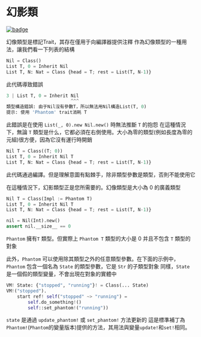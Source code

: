 # 幻影類

[![badge](https://img.shields.io/endpoint.svg?url=https%3A%2F%2Fgezf7g7pd5.execute-api.ap-northeast-1.amazonaws.com%2Fdefault%2Fsource_up_to_date%3Fowner%3Derg-lang%26repos%3Derg%26ref%3Dmain%26path%3Ddoc/EN/syntax/type/advanced/phantom.md%26commit_hash%3D51de3c9d5a9074241f55c043b9951b384836b258)](https://gezf7g7pd5.execute-api.ap-northeast-1.amazonaws.com/default/source_up_to_date?owner=erg-lang&repos=erg&ref=main&path=doc/EN/syntax/type/advanced/phantom.md&commit_hash=51de3c9d5a9074241f55c043b9951b384836b258)

幻像類型是標記Trait，其存在僅用于向編譯器提供注釋
作為幻像類型的一種用法，讓我們看一下列表的結構

```python
Nil = Class()
List T, 0 = Inherit Nil
List T, N: Nat = Class {head = T; rest = List(T, N-1)}
```

此代碼導致錯誤

```python
3 | List T, 0 = Inherit Nil
                        ^^^
類型構造錯誤: 由于Nil沒有參數T，所以無法用Nil構造List(T, 0)
提示: 使用 'Phantom' trait消耗 T
```

此錯誤是在使用 `List(_, 0).new Nil.new()` 時無法推斷 `T` 的抱怨
在這種情況下，無論 `T` 類型是什么，它都必須在右側使用。大小為零的類型(例如長度為零的元組)很方便，因為它沒有運行時開銷
```python
Nil T = Class((T; 0))
List T, 0 = Inherit Nil T
List T, N: Nat = Class {head = T; rest = List(T, N-1)}
```

此代碼通過編譯。但是理解意圖有點棘手，除非類型參數是類型，否則不能使用它

在這種情況下，幻影類型正是您所需要的。幻像類型是大小為 0 的廣義類型

```python
Nil T = Class(Impl := Phantom T)
List T, 0 = Inherit Nil T
List T, N: Nat = Class {head = T; rest = List(T, N-1)}

nil = Nil(Int).new()
assert nil.__size__ == 0
```

`Phantom` 擁有`T` 類型。但實際上 `Phantom T` 類型的大小是 0 并且不包含 `T` 類型的對象

此外，`Phantom` 可以使用除其類型之外的任意類型參數。在下面的示例中，`Phantom` 包含一個名為 `State` 的類型參數，它是 `Str` 的子類型對象
同樣，`State` 是一個假的類型變量，不會出現在對象的實體中

```python
VM! State: {"stopped", "running"}! = Class(... State)
VM!("stopped").
    start ref! self("stopped" ~> "running") =
        self.do_something!()
        self::set_phantom!("running"))
```

`state` 是通過 `update_phantom!` 或 `set_phantom!` 方法更新的
這是標準補丁為`Phantom!`(`Phantom`的變量版本)提供的方法，其用法與變量`update!`和`set!`相同。